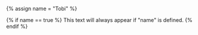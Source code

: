 {% assign name = "Tobi" %}

{% if name == true %}
  This text will always appear if "name" is defined.
{% endif %}
